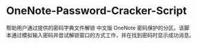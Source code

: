 # OneNote-Password-Cracker-Script
帮助用户通过提供的密码字典文件解锁 中文版 OneNote 密码保护的分区。该脚本通过模拟输入密码并尝试解锁窗口的方式工作，并在找到密码时显示成功消息。
